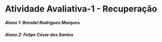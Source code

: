# Atividade Avaliativa-1 - Recuperação

##### Aluno 1: Brendel Rodrigues Marques 
##### Aluno 2: Felipe César dos Santos
